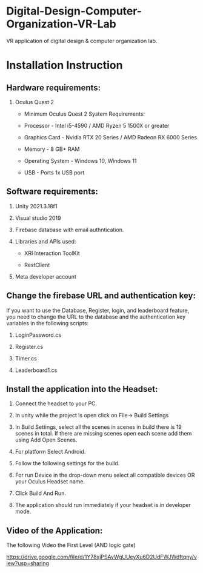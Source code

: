 # Digital-Design-Computer-Organization-VR-Lab
VR application of digital design &amp; computer organization lab.

# Installation Instruction  

 

## Hardware requirements: 

1. Oculus Quest 2 

   - Minimum Oculus Quest 2 System Requirements: 

   - Processor - Intel i5-4590 / AMD Ryzen 5 1500X or greater 

   - Graphics Card - Nvidia RTX 20 Series / AMD Radeon RX 6000 Series 

   - Memory - 8 GB+ RAM 

   - Operating System - Windows 10, Windows 11 

   - USB - Ports 1x USB port 

## Software requirements: 

1. Unity 2021.3.18f1 

2. Visual studio 2019 

3. Firebase database with email authntication. 

4. Libraries and APIs used: 

   - XRI Interaction ToolKit 

   - RestClient 

5. Meta developer account  

## Change the firebase URL and authentication key: 

If you want to use the Database, Register, login, and leaderboard feature, you need to change the URL to the database and the authentication key variables in the following scripts: 

1. LoginPassword.cs 

2. Register.cs 

3. Timer.cs 

4. Leaderboard1.cs 

## Install the application into the Headset: 

1. Connect the headset to your PC.  

2. In unity while the project is open click on File-> Build Settings 

 

3. In Build Settings, select all the scenes in scenes in build there is 19 scenes in total. If there are missing scenes open each scene add them using Add Open Scenes. 

 

 

4. For platform Select Android. 

5. Follow the following settings for the build. 

 

6. For run Device in the drop-down menu select all compatible devices OR your Oculus Headset name. 

7. Click Build And Run.  

8. The application should run immediately if your headset is in developer mode. 

## Video of the Application: 

The following Video the First Level (AND logic gate)  

https://drive.google.com/file/d/1Y78xjPSAvWgUUeyXu6D2UdFWJWdftqny/view?usp=sharing 

 
